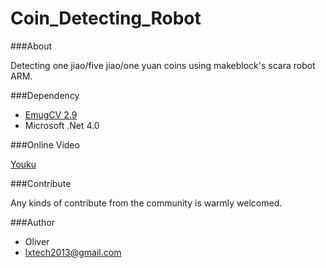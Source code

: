 Coin_Detecting_Robot
====================

###About

Detecting one jiao/five jiao/one yuan coins using makeblock's scara robot ARM.

###Dependency

* [EmugCV 2.9](http://www.emgu.com/)
* Microsoft .Net 4.0

###Online Video

[Youku](http://v.youku.com/v_show/id_XODA0MDU3OTgw.html)

###Contribute

Any kinds of contribute from the community is warmly welcomed.

###Author

* Oliver 
* lxtech2013@gmail.com

